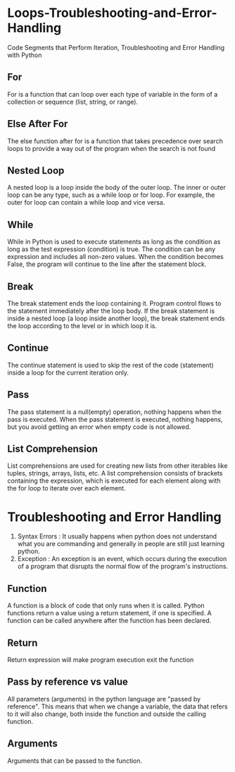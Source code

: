 # Loops-Troubleshooting-and-Error-Handling
Code Segments that Perform Iteration, Troubleshooting and Error Handling with Python

## For
For is a function that can loop over each type of variable in the form of a collection or sequence (list, string, or range).

## Else After For
The else function after for is a function that takes precedence over search loops to provide a way out of the program when the search is not found

## Nested Loop
A nested loop is a loop inside the body of the outer loop. The inner or outer loop can be any type, such as a while loop or for loop. For example, the outer for loop can contain a while loop and vice versa.

## While
While in Python is used to execute statements as long as the condition as long as the test expression (condition) is true. The condition can be any expression and includes all non-zero values. When the condition becomes False, the program will continue to the line after the statement block.

## Break
The break statement ends the loop containing it. Program control flows to the statement immediately after the loop body. If the break statement is inside a nested loop (a loop inside another loop), the break statement ends the loop according to the level or in which loop it is.

## Continue
The continue statement is used to skip the rest of the code (statement) inside a loop for the current iteration only.

## Pass
The pass statement is a null(empty) operation, nothing happens when the pass is executed. When the pass statement is executed, nothing happens, but you avoid getting an error when empty code is not allowed.

## List Comprehension
List comprehensions are used for creating new lists from other iterables like tuples, strings, arrays, lists, etc. A list comprehension consists of brackets containing the expression, which is executed for each element along with the for loop to iterate over each element.

# Troubleshooting and Error Handling
1. Syntax Errors : It usually happens when python does not understand what you are commanding and generally in people are still just learning python.
2. Exception : An exception is an event, which occurs during the execution of a program that disrupts the normal flow of the program's instructions.

## Function
A function is a block of code that only runs when it is called. Python functions return a value using a return statement, if one is specified. A function can be called anywhere after the function has been declared.

## Return
Return expression will make program execution exit the function

## Pass by reference vs value
All parameters (arguments) in the python language are "passed by reference". This means that when we change a variable, the data that refers to it will also change, both inside the function and outside the calling function.

## Arguments
Arguments that can be passed to the function.
